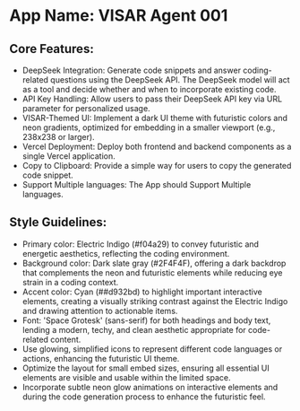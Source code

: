 # **App Name**: VISAR Agent 001

## Core Features:

- DeepSeek Integration: Generate code snippets and answer coding-related questions using the DeepSeek API. The DeepSeek model will act as a tool and decide whether and when to incorporate existing code.
- API Key Handling: Allow users to pass their DeepSeek API key via URL parameter for personalized usage.
- VISAR-Themed UI: Implement a dark UI theme with futuristic colors and neon gradients, optimized for embedding in a smaller viewport (e.g., 238x238 or larger).
- Vercel Deployment: Deploy both frontend and backend components as a single Vercel application.
- Copy to Clipboard: Provide a simple way for users to copy the generated code snippet.
- Support Multiple languages: The App should Support Multiple languages.

## Style Guidelines:

- Primary color: Electric Indigo (#f04a29) to convey futuristic and energetic aesthetics, reflecting the coding environment.
- Background color: Dark slate gray (#2F4F4F), offering a dark backdrop that complements the neon and futuristic elements while reducing eye strain in a coding context.
- Accent color: Cyan (##d932bd) to highlight important interactive elements, creating a visually striking contrast against the Electric Indigo and drawing attention to actionable items.
- Font: 'Space Grotesk' (sans-serif) for both headings and body text, lending a modern, techy, and clean aesthetic appropriate for code-related content.
- Use glowing, simplified icons to represent different code languages or actions, enhancing the futuristic UI theme.
- Optimize the layout for small embed sizes, ensuring all essential UI elements are visible and usable within the limited space.
- Incorporate subtle neon glow animations on interactive elements and during the code generation process to enhance the futuristic feel.